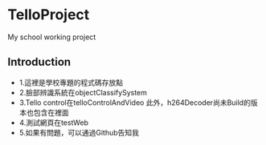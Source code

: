 # TelloProject
My school working project
## Introduction
- 1.這裡是學校專題的程式碼存放點  
- 2.臉部辨識系統在objectClassifySystem  
- 3.Tello control在telloControlAndVideo
此外，h264Decoder尚未Build的版本也包含在裡面  
- 4.測試網頁在testWeb  
- 5.如果有問題，可以通過Github告知我  

